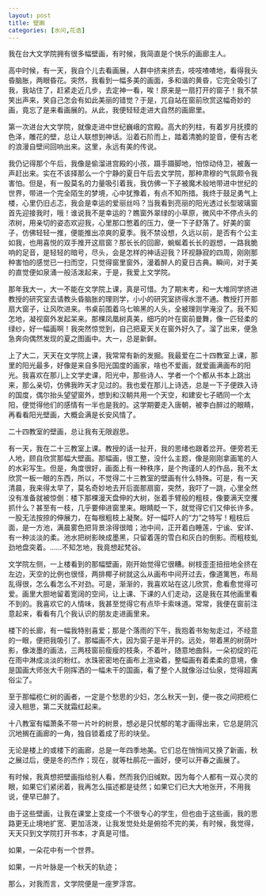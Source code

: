 ```yaml
---
layout: post
title: 壁画
categories: [水问,花诰]
---
```


我在台大文学院拥有很多幅壁画，有时候，我简直是个快乐的画廊主人。

高中时候，有一天，我自个儿去看画展，人群中挤来挤去，吱吱喳喳地，看得我头昏脑胀，两眼昏花。突然，我看到一幅多美的画面，多和谐的黄昏，它完全吸引了我，我站住了，赶紧走近几步，去定神一看，唉！原来是一扇打开的窗子！我不禁笑出声来，笑自己怎会有如此美丽的错觉？于是，兀自站在窗前欣赏这幅奇妙的画，竟忘了是来看画展的。从此，我便轻轻走进大自然的画廊里。

第一次进台大文学院，就像走进中世纪巍峨的宫殿。高大的列柱，有着岁月抚摸的色泽，雕花的壁，总让人联想到神话。沿着石阶而上，踏着清脆的跫音，便有古老的浪漫自壁间回响出来。这里，永远有美的传说。

我仍记得那个午后，我像是偷溜进宫殿的小孩，蹑手蹑脚地，怕惊动侍卫，被轰一声赶出来。实在不该择那么一个宁静的夏日午后去文学院，那种肃穆的气氛颇令我害怕。但是，有一股莫名的力量吸引着我，我仿佛一下子被魔术般地带进中世纪的世界，带进一个完全陌生的梦境，心中犹豫着，有点不知所措。我终于鼓足勇气上楼，心里仍旧忐忑，我会是幸运的爱丽丝吗？当我看到亮丽的阳光透过长型玻璃窗首先迎接我时，哦！谁说我不是幸运的？瞧窗外翠绿的小草原，微风中不停点头的浓树，用亲切的姿态欢迎我，心里那口憋着的压力，便一下子舒落了。好美的窗子，仿佛轻轻一推，便能推出凉爽的夏季。我不禁设想，久远以前，是否有个公主如我，也用喜悦的双手推开这扇窗？那长长的回廊，蜿蜒着长长的遐想，一路我脆响的足音，是轻轻的暗号，尽头，会是怎样的神话迎我？环视静寂的四周，刚刚那种害怕的感觉已一扫而空，只觉得窗里窗外，漫着醉人的夏日古典。瞬间，对于美的直觉便如泉涌一般活泼起来，于是，我爱上文学院。

那年我大一，大一不能在文学院上课，真是可惜。为了期末考，和一大堆同学挤进教授的研究室去请教头昏脑胀的理则学，小小的研究室挤得水泄不通。教授打开那扇大窗子，让风吹进来。书桌前围着乌七嘛黑的人头，全被理则学淹没了。我不知怎地，凝视窗外发起呆来。那棵凤凰树真美，细巧的叶在窗前曼舞，像一匹轻柔的绿纱，好一幅画啊！我突然惊觉到，自己把夏天关在窗外好久了。溜了出来，便急急奔向偶然发现的夏之图画中。大一，总是新鲜。

上了大二，天天在文学院上课，我常常有新的发掘。我最爱在二十四教室上课，那里的阳光最多，好像是来自多阳光国度的画家，啥也不爱画，就爱画满画布的阳光。我喜欢在那儿上文学史课，阳光中，那些诗人、学者一个个都从书本上跳出来，那么亲切，仿佛我昨天才见过的。我也爱在那儿上诗选，总是一下子便跌入诗的国度，偶尔抬头望望窗外，想到和汉朝共用一个天空，和建安七子晒同一个太阳，便觉得他们的感情有一半也是我的。这学期要走入唐朝，被李白醉过的眼睛，再看看阳光壁画，大概会满是长安风情了。

二十四教室的壁画，总让我有无限遐思。

有一天，我在二十三教室上课。教授的话一扯开，我的思绪也跟着岔开。便旁若无人地，顾自欣赏那幅大壁画。那幅画，很工整，没什么主题，像是刚刚拿画笔的人的水彩写生。但是，角度很好，画面上有一种秩序，是个拘谨的人的作品，我不太欣赏一板一眼的东西，所以，不觉得二十三教室的壁画有什么特殊。可是，有一天清晨，我来得太早了，莫名奇妙地去开后面那扇窗，突然，我吓了一跳，心里全然没有准备就被惊倒：楼下那棵漫天盘伸的大树，张着手臂般的粗枝，像要满天空攫抓什么？甚至有一枝，几乎要伸进窗里来。眼睛眨一下，就觉得它们又伸长许多。一股无法按捺的伸展力，在每根粗枝上凝聚。好一幅吓人的“力”之特写！粗枝后面，是一方池，满晨雾色把背景涂得很暗；池中间，正开着白睡莲，宁谧、安详、有一种淡淡的柔。池水把树影映成墨黑，只留着莲的雪白和灰白的倒影。而粗枝虬劲地盘突着。……不知怎地，我竟想起梵谷。

文学院左侧，一上楼看到的那幅壁画，刚开始觉得它很糟。树枝歪歪扭扭地全挤在左边，天空的比例也很怪，两排椰子树就这么从画布中间开过去，像道篱笆，布局乱得很，怎么看怎么不对劲。可是，渐渐的，我喜欢站在这儿欣赏，愈看愈觉得可爱。画里大胆地留着宽阔的空间，让上课、下课的人们走动，这是我在其他画里看不到的。我喜欢它的人情味，我甚至觉得它有点毕卡索味道。常常，我便在窗前注意起来，看看有几个我认识的朋友走进画里来。

楼下的长廊，有一幅我特别喜爱；那是个落雨的下午，我抱着书匆匆走过，不经意的一眼，便把我吸引了。那幅画不大，因为窗子是半开的。远处，带着黑的树荫叶影，像泼墨的画法，三两枝窗前瘦瘦的枝条，不着叶，随意地曲斜，一朵初绽的花在雨中淋成淡淡的粉红。水珠密密地在画布上渲染着，整幅画有着柔柔的意境，像是国画大师张大千刚挥洒的一幅未干的国画，看了整个人就像浴过仙泉，觉得超离俗尘了。

至于那幅榄仁树的画者，一定是个愁思的少妇，怎么秋天一到，便一夜之间把榄仁浸入相思，第二天就霜红起来。

十八教室有幅萧条不带一片叶的树景，想必是只忧郁的笔才画得出来，它总是阴沉沉地搁在画廊的一角，独自锁着成了形的块垒。

无论是楼上的或楼下的画廊，总是一年四季地美。它们总在悄悄间又换了新画，秋之展过后，便是冬的杰作；现在，就等杜鹃花一画好，便可以开春之画展了。

有时候，我真想把壁画指给别人看，然而我仍旧缄默。因为每个人都有一双心灵的眼，如果它们紧闭着，我再怎么描述都是徒然；如果它们已大大地张开，不用我说，便早已醉了。

由于这些壁画，让我在课堂上变成一个不很专心的学生，但也由于这些画，我的思路更无止境地扩宽、更加活泼，让我发觉处处是俯拾不完的美，有时候，我觉得，天天只到文学院打开书本，才真是可惜。

如果，一朵花中有一个世界。

如果，一片叶脉是一个秋天的轨迹；

那么，对我而言，文学院便是一座罗浮宫。
